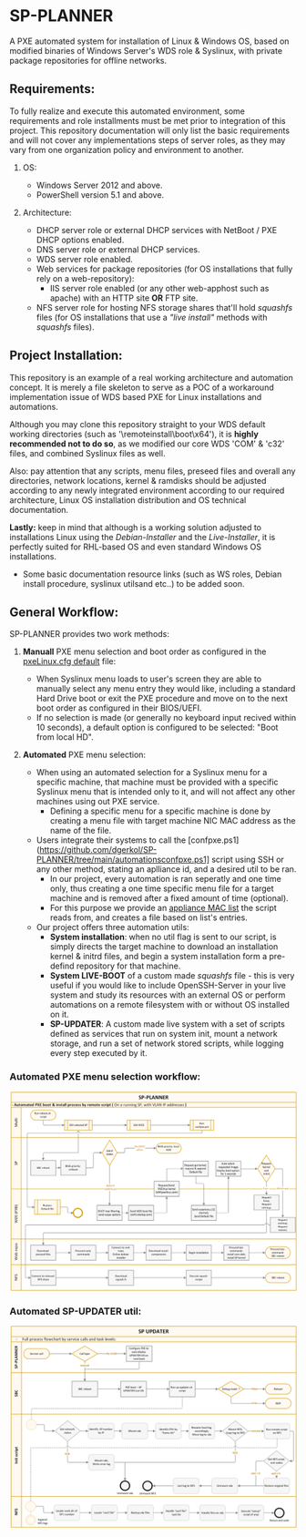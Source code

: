 # SP-PLANNER

A PXE automated system for installation of Linux &amp; Windows OS, based on modified binaries of Windows Server's WDS role &amp; Syslinux, with private package repositories for offline networks. 

## Requirements:

To fully realize and execute this automated environment, some requirements and role installments must be met prior to integration of this project.
This repository documentation will only list the basic requirements and will not cover any implementations steps of server roles, as they may vary from one organization policy and environment to another.

1. OS:
   - Windows Server 2012 and above.
   - PowerShell version 5.1 and above.

2. Architecture:
   - DHCP server role or external DHCP services with NetBoot / PXE DHCP options enabled.
   - DNS server role or external DHCP services.
   - WDS server role enabled.
   - Web services for package repositories (for OS installations that fully rely on a web-repository):
     - IIS server role enabled (or any other web-apphost such as apache) with an HTTP site **OR** FTP site.
   - NFS server role for hosting NFS storage shares that'll hold *squashfs* files (for OS installations that use a *"live install"* methods with *squashfs* files).


## Project Installation:

This repository is an example of a real working architecture and automation concept. 
It is merely a file skeleton to serve as a POC of a workaround implementation issue of WDS based PXE for Linux installations and automations.

Although you may clone this repository straight to your WDS default working directories (such as '\remoteinstall\boot\x64'), it is **highly recommended not to do so**, as we modified our core WDS 'COM' & 'c32' files, and combined Syslinux files as well.

Also: pay attention that any scripts, menu files, preseed files and overall any directories, network locations, kernel & ramdisks should be adjusted according to any newly integrated environment according to our required architecture, Linux OS installation distribution and OS technical documentation.

**Lastly:** keep in mind that although is a working solution adjusted to installations Linux using the *Debian-Installer* and the *Live-Installer*, it is perfectly suited for RHL-based OS and even standard Windows OS installations.
- Some basic documentation resource links (such as WS roles, Debian install procedure, syslinux utilsand etc..) to be added soon.


## General Workflow:

SP-PLANNER provides two work methods:
1. **Manuall** PXE menu selection and boot order as configured in the [pxeLinux.cfg default](https://github.com/dgerkol/SP-PLANNER/blob/main/wds_pxe/pxeLinux.cfg/default) file:
   - When Syslinux menu loads to user's screen they are able to manually select any menu entry they would like, including a standard Hard Drive boot or exit the PXE procedure and move on to the next boot order as configured in their BIOS/UEFI.
   - If no selection is made (or generally no keyboard input recived within 10 seconds), a default option is configured to be selected: "Boot from local HD".

2. **Automated** PXE menu selection:
   - When using an automated selection for a Syslinux menu for a specific machine, that machine must be provided with a specific Syslinux menu that is intended only to it, and will not affect any other machines using out PXE service.
     - Defining a specific menu for a specific machine is done by creating a menu file with target machine NIC MAC address as the name of the file.
   - Users integrate their systems to call the [confpxe.ps1](https://github.com/dgerkol/SP-PLANNER/tree/main/automationsconfpxe.ps1] script using SSH or any other method, stating an aplliance id, and a desired util to be ran.
     - In our project, every automation is ran seperatly and one time only, thus creating a one time specific menu file for a target machine and is removed after a fixed amount of time (optional).
     - For this purpose we provide an [appliance MAC list](https://github.com/dgerkol/SP-PLANNER/blob/main/wds_pxe/pxeLinux.cfg/autoinstall/mac%20list) the script reads from, and creates a file based on list's entries.
   - Our project offers three automation utils:
     - **System installation**: when no util flag is sent to our script, is simply directs the target machine to download an installation kernel & initrd files, and begin a system installation form a pre-defind repository for that machine.
     - **System LIVE-BOOT** of a custom made *squashfs* file - this is very useful if you would like to include OpenSSH-Server in your live system and study its resources with an external OS or perform automations on a remote filesystem with or without OS installed on it.
     - **SP-UPDATER**: A custom made live system with a set of scripts defined as services that run on system init, mount a network storage, and run a set of network stored scripts, while logging every step executed by it.

### Automated PXE menu selection workflow:

![SP-PLANNER](https://github.com/dgerkol/SP-PLANNER/blob/main/design/SP-PLANNER.png)

### Automated SP-UPDATER util:

![SP-UPDATER](https://github.com/dgerkol/SP-PLANNER/blob/main/design/SP-UPDATER.png)


